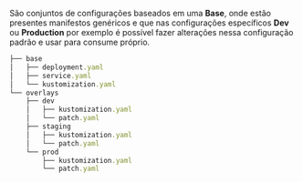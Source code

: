São conjuntos de configurações baseados em uma **Base**, onde estão presentes manifestos genéricos e que nas configurações específicos **Dev** ou **Production** por exemplo é possível fazer alterações nessa configuração padrão e usar para consume próprio. 

```ruby
├── base
│   ├── deployment.yaml
│   ├── service.yaml
│   └── kustomization.yaml
└── overlays
    ├── dev
    │   ├── kustomization.yaml
    │   └── patch.yaml
    ├── staging
    │   ├── kustomization.yaml
    │   └── patch.yaml
    └── prod
        ├── kustomization.yaml
        └── patch.yaml
```
